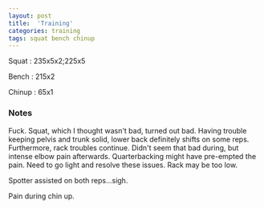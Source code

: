 ```yaml
---
layout: post
title:  'Training'
categories: training
tags: squat bench chinup
---
```


Squat       :   235x5x2;225x5

Bench       :   215x2

Chinup      :   65x1

### Notes

Fuck. Squat, which I thought wasn't bad, turned out bad. Having trouble keeping pelvis
and trunk solid, lower back definitely shifts on some reps. Furthermore, rack troubles
continue. Didn't seem that bad during, but intense elbow pain afterwards. Quarterbacking
might have pre-empted the pain. Need to go light and resolve these issues. Rack may be
too low.

Spotter assisted on both reps...sigh.

Pain during chin up.

